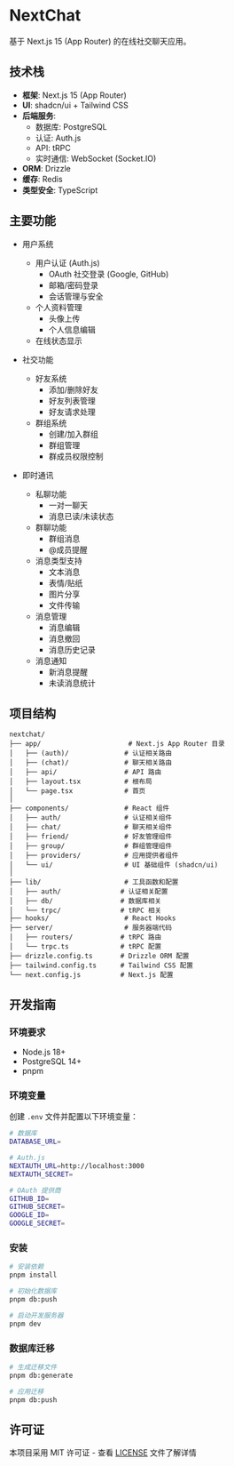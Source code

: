 # NextChat

基于 Next.js 15 (App Router) 的在线社交聊天应用。

## 技术栈

- **框架**: Next.js 15 (App Router)
- **UI**: shadcn/ui + Tailwind CSS
- **后端服务**:
  - 数据库: PostgreSQL
  - 认证: Auth.js
  - API: tRPC
  - 实时通信: WebSocket (Socket.IO)
- **ORM**: Drizzle
- **缓存**: Redis
- **类型安全**: TypeScript

## 主要功能

- 用户系统
  - 用户认证 (Auth.js)
    - OAuth 社交登录 (Google, GitHub)
    - 邮箱/密码登录
    - 会话管理与安全
  - 个人资料管理
    - 头像上传
    - 个人信息编辑
  - 在线状态显示

- 社交功能
  - 好友系统
    - 添加/删除好友
    - 好友列表管理
    - 好友请求处理
  - 群组系统
    - 创建/加入群组
    - 群组管理
    - 群成员权限控制

- 即时通讯
  - 私聊功能
    - 一对一聊天
    - 消息已读/未读状态
  - 群聊功能
    - 群组消息
    - @成员提醒
  - 消息类型支持
    - 文本消息
    - 表情/贴纸
    - 图片分享
    - 文件传输
  - 消息管理
    - 消息编辑
    - 消息撤回
    - 消息历史记录
  - 消息通知
    - 新消息提醒
    - 未读消息统计

## 项目结构

```
nextchat/
├── app/                      # Next.js App Router 目录
│   ├── (auth)/              # 认证相关路由
│   ├── (chat)/              # 聊天相关路由
│   ├── api/                 # API 路由
│   ├── layout.tsx           # 根布局
│   └── page.tsx             # 首页
│
├── components/              # React 组件
│   ├── auth/                # 认证相关组件
│   ├── chat/                # 聊天相关组件
│   ├── friend/              # 好友管理组件
│   ├── group/               # 群组管理组件
│   ├── providers/           # 应用提供者组件
│   └── ui/                  # UI 基础组件 (shadcn/ui)
│
├── lib/                     # 工具函数和配置
│   ├── auth/               # 认证相关配置
│   ├── db/                 # 数据库相关
│   └── trpc/               # tRPC 相关
├── hooks/                   # React Hooks
├── server/                  # 服务器端代码
│   ├── routers/            # tRPC 路由
│   └── trpc.ts             # tRPC 配置
├── drizzle.config.ts       # Drizzle ORM 配置
├── tailwind.config.ts      # Tailwind CSS 配置
└── next.config.js          # Next.js 配置
```

## 开发指南

### 环境要求

- Node.js 18+
- PostgreSQL 14+
- pnpm

### 环境变量

创建 `.env` 文件并配置以下环境变量：

```bash
# 数据库
DATABASE_URL=

# Auth.js
NEXTAUTH_URL=http://localhost:3000
NEXTAUTH_SECRET=

# OAuth 提供商
GITHUB_ID=
GITHUB_SECRET=
GOOGLE_ID=
GOOGLE_SECRET=
```

### 安装

```bash
# 安装依赖
pnpm install

# 初始化数据库
pnpm db:push

# 启动开发服务器
pnpm dev
```

### 数据库迁移

```bash
# 生成迁移文件
pnpm db:generate

# 应用迁移
pnpm db:push
```

## 许可证

本项目采用 MIT 许可证 - 查看 [LICENSE](LICENSE) 文件了解详情